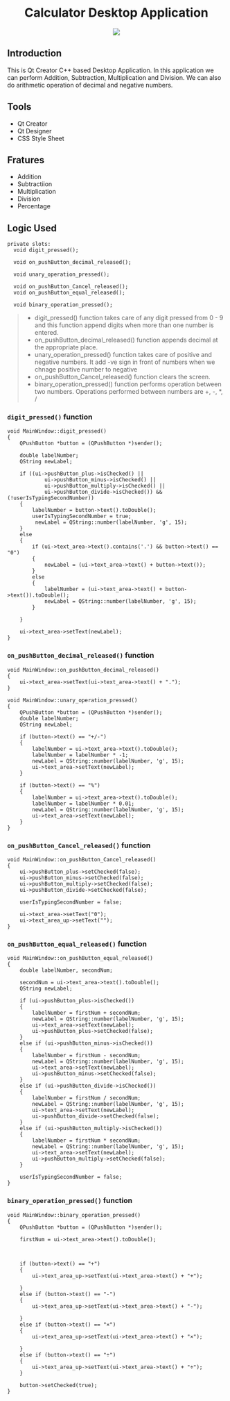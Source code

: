 <h1 align="center">Calculator Desktop Application</h1>

<p align="center">
  <img 
    src="https://user-images.githubusercontent.com/78868769/162084768-8d7cff6a-66fd-445d-bea2-458142cce088.png"
  >
</p>

## Introduction
<p align="left">
This is Qt Creator C++ based Desktop Application.
In this application we can perform Addition, Subtraction, Multiplication and Division.
We can also do arithmetic operation of decimal and negative numbers.
</p>

## Tools
* Qt Creator
* Qt Designer
* CSS Style Sheet

## Fratures

* Addition 
* Subtractiion
* Multiplication
* Division
* Percentage

## Logic Used

    private slots:
      void digit_pressed();

      void on_pushButton_decimal_released();

      void unary_operation_pressed();

      void on_pushButton_Cancel_released();
      void on_pushButton_equal_released();

      void binary_operation_pressed();

> * digit_pressed() function takes care of any digit pressed from 0 - 9 and this function append digits when more than one number is entered.
> * on_pushButton_decimal_released() function appends decimal at the appropriate place.
> * unary_operation_pressed() function takes care of positive and negative numbers. It add -ve sign in front of numbers when we chnage positive number to negative
> * on_pushButton_Cancel_released() function clears the screen.
> * binary_operation_pressed() function performs operation between two numbers. Operations performed between numbers are +, -, *, /

### <code>digit_pressed()</code> function

    void MainWindow::digit_pressed()
    {
        QPushButton *button = (QPushButton *)sender();

        double labelNumber;
        QString newLabel;

        if ((ui->pushButton_plus->isChecked() ||
                ui->pushButton_minus->isChecked() ||
                ui->pushButton_multiply->isChecked() ||
                ui->pushButton_divide->isChecked()) && (!userIsTypingSecondNumber))
        {
            labelNumber = button->text().toDouble();
            userIsTypingSecondNumber = true;
             newLabel = QString::number(labelNumber, 'g', 15);
        }
        else
        {
            if (ui->text_area->text().contains('.') && button->text() == "0")
            {
                newLabel = (ui->text_area->text() + button->text());
            }
            else
            {
                labelNumber = (ui->text_area->text() + button->text()).toDouble();
                newLabel = QString::number(labelNumber, 'g', 15);
            }

        }

        ui->text_area->setText(newLabel);
    }
    
    

### <code>on_pushButton_decimal_released()</code> function

    void MainWindow::on_pushButton_decimal_released()
    {
        ui->text_area->setText(ui->text_area->text() + ".");
    }

    void MainWindow::unary_operation_pressed()
    {
        QPushButton *button = (QPushButton *)sender();
        double labelNumber;
        QString newLabel;

        if (button->text() == "+/-")
        {
            labelNumber = ui->text_area->text().toDouble();
            labelNumber = labelNumber * -1;
            newLabel = QString::number(labelNumber, 'g', 15);
            ui->text_area->setText(newLabel);
        }

        if (button->text() == "%")
        {
            labelNumber = ui->text_area->text().toDouble();
            labelNumber = labelNumber * 0.01;
            newLabel = QString::number(labelNumber, 'g', 15);
            ui->text_area->setText(newLabel);
        }
    }
    
    
    
    
### <code>on_pushButton_Cancel_released()</code> function

    void MainWindow::on_pushButton_Cancel_released()
    {
        ui->pushButton_plus->setChecked(false);
        ui->pushButton_minus->setChecked(false);
        ui->pushButton_multiply->setChecked(false);
        ui->pushButton_divide->setChecked(false);

        userIsTypingSecondNumber = false;

        ui->text_area->setText("0");
        ui->text_area_up->setText("");
    }
    
    
    
    
    
### <code>on_pushButton_equal_released()</code> function

    void MainWindow::on_pushButton_equal_released()
    {
        double labelNumber, secondNum;

        secondNum = ui->text_area->text().toDouble();
        QString newLabel;

        if (ui->pushButton_plus->isChecked())
        {
            labelNumber = firstNum + secondNum;
            newLabel = QString::number(labelNumber, 'g', 15);
            ui->text_area->setText(newLabel);
            ui->pushButton_plus->setChecked(false);
        }
        else if (ui->pushButton_minus->isChecked())
        {
            labelNumber = firstNum - secondNum;
            newLabel = QString::number(labelNumber, 'g', 15);
            ui->text_area->setText(newLabel);
            ui->pushButton_minus->setChecked(false);
        }
        else if (ui->pushButton_divide->isChecked())
        {
            labelNumber = firstNum / secondNum;
            newLabel = QString::number(labelNumber, 'g', 15);
            ui->text_area->setText(newLabel);
            ui->pushButton_divide->setChecked(false);
        }
        else if (ui->pushButton_multiply->isChecked())
        {
            labelNumber = firstNum * secondNum;
            newLabel = QString::number(labelNumber, 'g', 15);
            ui->text_area->setText(newLabel);
            ui->pushButton_multiply->setChecked(false);
        }

        userIsTypingSecondNumber = false;
    }
    
    
    
    
### <code>binary_operation_pressed()</code> function

    void MainWindow::binary_operation_pressed()
    {
        QPushButton *button = (QPushButton *)sender();

        firstNum = ui->text_area->text().toDouble();



        if (button->text() == "+")
        {
            ui->text_area_up->setText(ui->text_area->text() + "+");

        }
        else if (button->text() == "-")
        {
            ui->text_area_up->setText(ui->text_area->text() + "-");

        }
        else if (button->text() == "×")
        {
            ui->text_area_up->setText(ui->text_area->text() + "×");

        }
        else if (button->text() == "÷")
        {
            ui->text_area_up->setText(ui->text_area->text() + "÷");
        }

        button->setChecked(true);
    }
